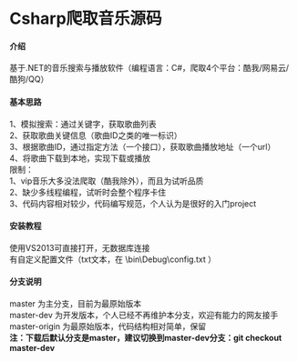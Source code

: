 # Csharp爬取音乐源码

#### 介绍
基于.NET的音乐搜索与播放软件（编程语言：C#，爬取4个平台：酷我/网易云/酷狗/QQ）


#### 基本思路
1、模拟搜索：通过关键字，获取歌曲列表<br />
2、获取歌曲关键信息（歌曲ID之类的唯一标识）<br />
3、根据歌曲ID，通过指定方法（一个接口），获取歌曲播放地址（一个url）<br />
4、将歌曲下载到本地，实现下载或播放<br />
限制：<br />
1、vip音乐大多没法爬取（酷我除外），而且为试听品质<br />
2、缺少多线程编程，试听时会整个程序卡住<br />
3、代码内容相对较少，代码编写规范，个人认为是很好的入门project


#### 安装教程
使用VS2013可直接打开，无数据库连接<br />
有自定义配置文件（txt文本，在 \bin\Debug\config.txt ）



#### 分支说明
master 为主分支，目前为最原始版本<br />
master-dev 为开发版本，个人已经不再维护本分支，欢迎有能力的网友接手<br />
master-origin 为最原始版本，代码结构相对简单，保留<br />
__注：下载后默认分支是master，建议切换到master-dev分支：git checkout master-dev__ <br />


<!--
#### 捐助
如果这个项目对您有所帮助，请扫下方二维码打赏一杯咖啡。
![输入图片说明](https://images.gitee.com/uploads/images/2020/1005/195155_1a739694_5684918.png "芦荟柚子茶.png")
-->
